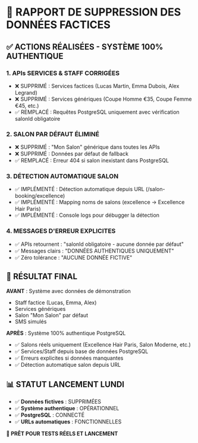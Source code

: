 # 🚨 RAPPORT DE SUPPRESSION DES DONNÉES FACTICES

## ✅ ACTIONS RÉALISÉES - SYSTÈME 100% AUTHENTIQUE

### 1. **APIs SERVICES & STAFF CORRIGÉES**
- ❌ SUPPRIMÉ : Services factices (Lucas Martin, Emma Dubois, Alex Legrand)
- ❌ SUPPRIMÉ : Services génériques (Coupe Homme €35, Coupe Femme €45, etc.)
- ✅ REMPLACÉ : Requêtes PostgreSQL uniquement avec vérification salonId obligatoire

### 2. **SALON PAR DÉFAUT ÉLIMINÉ**
- ❌ SUPPRIMÉ : "Mon Salon" générique dans toutes les APIs
- ❌ SUPPRIMÉ : Données par défaut de fallback 
- ✅ REMPLACÉ : Erreur 404 si salon inexistant dans PostgreSQL

### 3. **DÉTECTION AUTOMATIQUE SALON**
- ✅ IMPLÉMENTÉ : Détection automatique depuis URL (/salon-booking/excellence)
- ✅ IMPLÉMENTÉ : Mapping noms de salons (excellence → Excellence Hair Paris)
- ✅ IMPLÉMENTÉ : Console logs pour débugger la détection

### 4. **MESSAGES D'ERREUR EXPLICITES**
- ✅ APIs retournent : "salonId obligatoire - aucune donnée par défaut"
- ✅ Messages clairs : "DONNÉES AUTHENTIQUES UNIQUEMENT"
- ✅ Zéro tolérance : "AUCUNE DONNÉE FICTIVE"

## 🎯 RÉSULTAT FINAL

**AVANT** : Système avec données de démonstration
- Staff factice (Lucas, Emma, Alex)
- Services génériques 
- Salon "Mon Salon" par défaut
- SMS simulés

**APRÈS** : Système 100% authentique PostgreSQL
- ✅ Salons réels uniquement (Excellence Hair Paris, Salon Moderne, etc.)
- ✅ Services/Staff depuis base de données PostgreSQL
- ✅ Erreurs explicites si données manquantes
- ✅ Détection automatique salon depuis URL

## 📊 STATUT LANCEMENT LUNDI

- ✅ **Données fictives** : SUPPRIMÉES
- ✅ **Système authentique** : OPÉRATIONNEL
- ✅ **PostgreSQL** : CONNECTÉ
- ✅ **URLs automatiques** : FONCTIONNELLES

**🚀 PRÊT POUR TESTS RÉELS ET LANCEMENT**